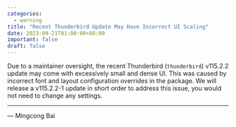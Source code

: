 ```yaml
---
categories:
  - warning
title: "Recent Thunderbird Update May Have Incorrect UI Scaling"
date: 2023-09-21T01:00:00+08:00
important: false
draft: false
---
```


Due to a maintainer oversight, the recent Thunderbird (`thunderbird`) v115.2.2 update may come with excessively small and dense UI. This was caused by incorrect font and layout configuration overrides in the package. We will release a v115.2.2-1 update in short order to address this issue, you would not need to change any settings.

---

— Mingcong Bai 
